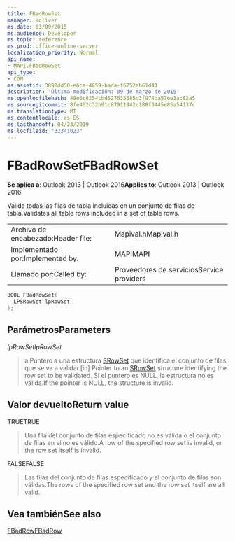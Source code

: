 ```yaml
---
title: FBadRowSet
manager: soliver
ms.date: 03/09/2015
ms.audience: Developer
ms.topic: reference
ms.prod: office-online-server
localization_priority: Normal
api_name:
- MAPI.FBadRowSet
api_type:
- COM
ms.assetid: 3890dd50-e6ca-4859-bada-f6752ab61d41
description: 'Última modificación: 09 de marzo de 2015'
ms.openlocfilehash: 49e6c8254cbd527635685c3f974da57ee3ac82a5
ms.sourcegitcommit: 8fe462c32b91c87911942c188f3445e85a54137c
ms.translationtype: MT
ms.contentlocale: es-ES
ms.lasthandoff: 04/23/2019
ms.locfileid: "32341023"
---
```

# <a name="fbadrowset"></a><span data-ttu-id="c8246-103">FBadRowSet</span><span class="sxs-lookup"><span data-stu-id="c8246-103">FBadRowSet</span></span>

  
  
<span data-ttu-id="c8246-104">**Se aplica a**: Outlook 2013 | Outlook 2016</span><span class="sxs-lookup"><span data-stu-id="c8246-104">**Applies to**: Outlook 2013 | Outlook 2016</span></span> 
  
<span data-ttu-id="c8246-105">Valida todas las filas de tabla incluidas en un conjunto de filas de tabla.</span><span class="sxs-lookup"><span data-stu-id="c8246-105">Validates all table rows included in a set of table rows.</span></span>
  
|||
|:-----|:-----|
|<span data-ttu-id="c8246-106">Archivo de encabezado:</span><span class="sxs-lookup"><span data-stu-id="c8246-106">Header file:</span></span>  <br/> |<span data-ttu-id="c8246-107">Mapival.h</span><span class="sxs-lookup"><span data-stu-id="c8246-107">Mapival.h</span></span>  <br/> |
|<span data-ttu-id="c8246-108">Implementado por:</span><span class="sxs-lookup"><span data-stu-id="c8246-108">Implemented by:</span></span>  <br/> |<span data-ttu-id="c8246-109">MAPI</span><span class="sxs-lookup"><span data-stu-id="c8246-109">MAPI</span></span>  <br/> |
|<span data-ttu-id="c8246-110">Llamado por:</span><span class="sxs-lookup"><span data-stu-id="c8246-110">Called by:</span></span>  <br/> |<span data-ttu-id="c8246-111">Proveedores de servicios</span><span class="sxs-lookup"><span data-stu-id="c8246-111">Service providers</span></span>  <br/> |
   
```cpp
BOOL FBadRowSet(
  LPSRowSet lpRowSet
);
```

## <a name="parameters"></a><span data-ttu-id="c8246-112">Parámetros</span><span class="sxs-lookup"><span data-stu-id="c8246-112">Parameters</span></span>

 <span data-ttu-id="c8246-113">_lpRowSet_</span><span class="sxs-lookup"><span data-stu-id="c8246-113">_lpRowSet_</span></span>
  
> <span data-ttu-id="c8246-114">a Puntero a una estructura [SRowSet](srowset.md) que identifica el conjunto de filas que se va a validar.</span><span class="sxs-lookup"><span data-stu-id="c8246-114">[in] Pointer to an [SRowSet](srowset.md) structure identifying the row set to be validated.</span></span> <span data-ttu-id="c8246-115">Si el puntero es NULL, la estructura no es válida.</span><span class="sxs-lookup"><span data-stu-id="c8246-115">If the pointer is NULL, the structure is invalid.</span></span> 
    
## <a name="return-value"></a><span data-ttu-id="c8246-116">Valor devuelto</span><span class="sxs-lookup"><span data-stu-id="c8246-116">Return value</span></span>

<span data-ttu-id="c8246-117">TRUE</span><span class="sxs-lookup"><span data-stu-id="c8246-117">TRUE</span></span> 
  
> <span data-ttu-id="c8246-118">Una fila del conjunto de filas especificado no es válida o el conjunto de filas en sí no es válido.</span><span class="sxs-lookup"><span data-stu-id="c8246-118">A row of the specified row set is invalid, or the row set itself is invalid.</span></span> 
    
<span data-ttu-id="c8246-119">FALSE</span><span class="sxs-lookup"><span data-stu-id="c8246-119">FALSE</span></span> 
  
> <span data-ttu-id="c8246-120">Las filas del conjunto de filas especificado y el conjunto de filas son válidas.</span><span class="sxs-lookup"><span data-stu-id="c8246-120">The rows of the specified row set and the row set itself are all valid.</span></span>
    
## <a name="see-also"></a><span data-ttu-id="c8246-121">Vea también</span><span class="sxs-lookup"><span data-stu-id="c8246-121">See also</span></span>



[<span data-ttu-id="c8246-122">FBadRow</span><span class="sxs-lookup"><span data-stu-id="c8246-122">FBadRow</span></span>](fbadrow.md)

